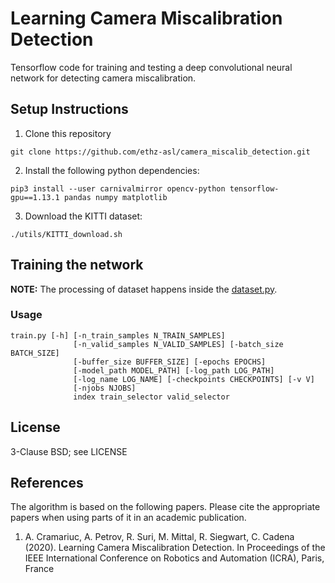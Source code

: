 Learning Camera Miscalibration Detection
==============================

Tensorflow code for training and testing a deep convolutional neural network for detecting camera miscalibration.


## Setup Instructions

1. Clone this repository
```
git clone https://github.com/ethz-asl/camera_miscalib_detection.git
```
2. Install the following python dependencies:
```
pip3 install --user carnivalmirror opencv-python tensorflow-gpu==1.13.1 pandas numpy matplotlib
```
3. Download the KITTI dataset:
```
./utils/KITTI_download.sh
```

## Training the network

__NOTE:__ The processing of dataset happens inside the [dataset.py](dataset.py).

### Usage
```
train.py [-h] [-n_train_samples N_TRAIN_SAMPLES]
              [-n_valid_samples N_VALID_SAMPLES] [-batch_size BATCH_SIZE]
              [-buffer_size BUFFER_SIZE] [-epochs EPOCHS]
              [-model_path MODEL_PATH] [-log_path LOG_PATH]
              [-log_name LOG_NAME] [-checkpoints CHECKPOINTS] [-v V]
              [-njobs NJOBS]
              index train_selector valid_selector
```


## License
3-Clause BSD; see LICENSE

## References
The algorithm is based on the following papers. Please cite the appropriate papers when using parts of it in an academic publication.

1. A. Cramariuc, A. Petrov, R. Suri, M. Mittal, R. Siegwart, C. Cadena (2020). Learning Camera Miscalibration Detection. In Proceedings of the IEEE International Conference on Robotics and Automation (ICRA), Paris, France
